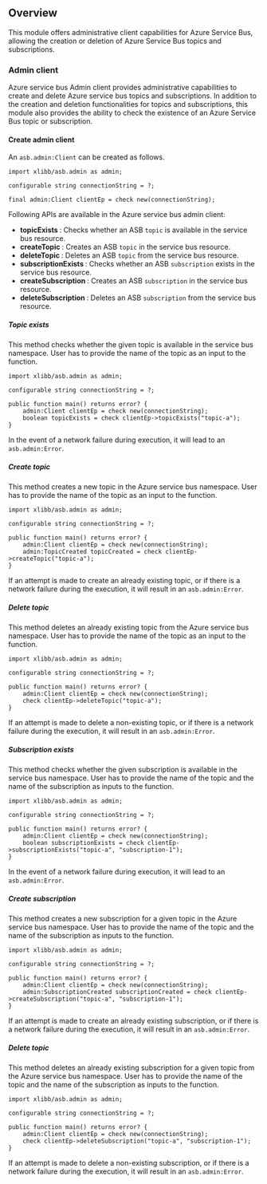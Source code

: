 ## Overview

This module offers administrative client capabilities for Azure Service Bus, allowing the creation or deletion of 
Azure Service Bus topics and subscriptions.

### Admin client

Azure service bus Admin client provides administrative capabilities to create and delete Azure service bus topics 
and subscriptions. In addition to the creation and deletion functionalities for topics and subscriptions, this module 
also provides the ability to check the existence of an Azure Service Bus topic or subscription.

#### Create admin client

An `asb.admin:Client` can be created as follows.
```ballerina
import xlibb/asb.admin as admin;

configurable string connectionString = ?;

final admin:Client clientEp = check new(connectionString);
```

Following APIs are available in the Azure service bus admin client:
- <b> topicExists </b>: Checks whether an ASB `topic` is available in the service bus resource.
- <b> createTopic </b>: Creates an ASB `topic` in the service bus resource.
- <b> deleteTopic </b>: Deletes an ASB `topic` from the service bus resource.
- <b> subscriptionExists </b>: Checks whether an ASB `subscription` exists in the service bus resource.
- <b> createSubscription </b>: Creates an ASB `subscription` in the service bus resource.
- <b> deleteSubscription </b>: Deletes an ASB `subscription` from the service bus resource.

##### Topic exists

This method checks whether the given topic is available in the service bus namespace. User has to provide the name of 
the topic as an input to the function.
```ballerina
import xlibb/asb.admin as admin;

configurable string connectionString = ?;

public function main() returns error? {
    admin:Client clientEp = check new(connectionString);
    boolean topicExists = check clientEp->topicExists("topic-a");
}
```

In the event of a network failure during execution, it will lead to an `asb.admin:Error`.

##### Create topic

This method creates a new topic in the Azure service bus namespace. User has to provide the name of the topic as an 
input to the function.
```ballerina
import xlibb/asb.admin as admin;

configurable string connectionString = ?;

public function main() returns error? {
    admin:Client clientEp = check new(connectionString);
    admin:TopicCreated topicCreated = check clientEp->createTopic("topic-a");
}
```

If an attempt is made to create an already existing topic, or if there is a network failure during the execution, 
it will result in an `asb.admin:Error`.

##### Delete topic

This method deletes an already existing topic from the Azure service bus namespace. User has to provide the name of 
the topic as an input to the function.
```ballerina
import xlibb/asb.admin as admin;

configurable string connectionString = ?;

public function main() returns error? {
    admin:Client clientEp = check new(connectionString);
    check clientEp->deleteTopic("topic-a");
}
```

If an attempt is made to delete a non-existing topic, or if there is a network failure during the execution,
it will result in an `asb.admin:Error`.

##### Subscription exists

This method checks whether the given subscription is available in the service bus namespace. User has to provide the
name of the topic and the name of the subscription as inputs to the function.
```ballerina
import xlibb/asb.admin as admin;

configurable string connectionString = ?;

public function main() returns error? {
    admin:Client clientEp = check new(connectionString);
    boolean subscriptionExists = check clientEp->subscriptionExists("topic-a", "subscription-1");
}
```

In the event of a network failure during execution, it will lead to an `asb.admin:Error`.

##### Create subscription

This method creates a new subscription for a given topic in the Azure service bus namespace. User has to provide the 
name of the topic and the name of the subscription as inputs to the function.
```ballerina
import xlibb/asb.admin as admin;

configurable string connectionString = ?;

public function main() returns error? {
    admin:Client clientEp = check new(connectionString);
    admin:SubscriptionCreated subscriptionCreated = check clientEp->createSubscription("topic-a", "subscription-1");
}
```

If an attempt is made to create an already existing subscription, or if there is a network failure during the execution,
it will result in an `asb.admin:Error`.

##### Delete topic

This method deletes an already existing subscription for a given topic from the Azure service bus namespace. User has 
to provide the name of the topic and the name of the subscription as inputs to the function.
```ballerina
import xlibb/asb.admin as admin;

configurable string connectionString = ?;

public function main() returns error? {
    admin:Client clientEp = check new(connectionString);
    check clientEp->deleteSubscription("topic-a", "subscription-1");
}
```

If an attempt is made to delete a non-existing subscription, or if there is a network failure during the execution,
it will result in an `asb.admin:Error`.
